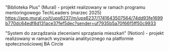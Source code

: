 "Biblioteka Plus" (Mural) - projekt realizowany w ramach programu mentoringowego TechLeaders (marzec 2025)
https://app.mural.co/t/ups6237/m/ups6237/1741643507564/74dd93fe1699b770dc64edf8d131ace37fef5dec?sender=uf7935b5a70f66f5ff50c9933

"System do zarządzania zleceniami sprzątania mieszkań" (Notion) - projekt realizowany w ramach wyzwania analitycznego na platformie społecznościowej BA Circle 
